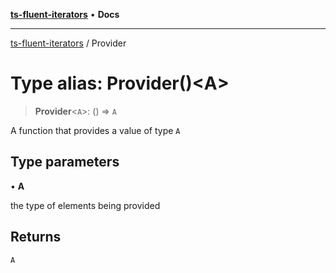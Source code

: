 [**ts-fluent-iterators**](../README.md) • **Docs**

---

[ts-fluent-iterators](../README.md) / Provider

# Type alias: Provider()\<A\>

> **Provider**\<`A`\>: () => `A`

A function that provides a value of type `A`

## Type parameters

• **A**

the type of elements being provided

## Returns

`A`
